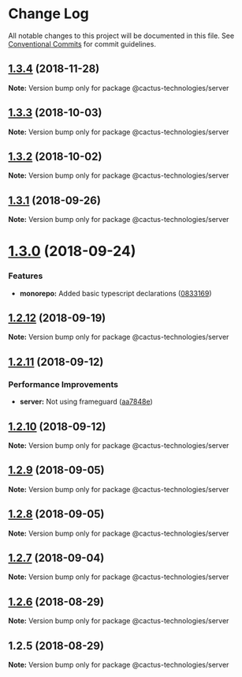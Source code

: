 # Change Log

All notable changes to this project will be documented in this file.
See [Conventional Commits](https://conventionalcommits.org) for commit guidelines.

## [1.3.4](http://cactus-bk@dev.azure.com:cactus-bk/cactus-tools/_git/utils-monorepo/compare/@cactus-technologies/server@1.3.3...@cactus-technologies/server@1.3.4) (2018-11-28)

**Note:** Version bump only for package @cactus-technologies/server

<a name="1.3.3"></a>

## [1.3.3](https://github.com/CactusTechnologies/cactus-utils/compare/@cactus-technologies/server@1.3.2...@cactus-technologies/server@1.3.3) (2018-10-03)

**Note:** Version bump only for package @cactus-technologies/server

<a name="1.3.2"></a>

## [1.3.2](https://github.com/CactusTechnologies/cactus-utils/compare/@cactus-technologies/server@1.3.1...@cactus-technologies/server@1.3.2) (2018-10-02)

**Note:** Version bump only for package @cactus-technologies/server

<a name="1.3.1"></a>

## [1.3.1](https://github.com/CactusTechnologies/cactus-utils/compare/@cactus-technologies/server@1.3.0...@cactus-technologies/server@1.3.1) (2018-09-26)

**Note:** Version bump only for package @cactus-technologies/server

<a name="1.3.0"></a>

# [1.3.0](https://github.com/CactusTechnologies/cactus-utils/compare/@cactus-technologies/server@1.2.12...@cactus-technologies/server@1.3.0) (2018-09-24)

### Features

-   **monorepo:** Added basic typescript declarations ([0833169](https://github.com/CactusTechnologies/cactus-utils/commit/0833169))

<a name="1.2.12"></a>

## [1.2.12](https://github.com/CactusTechnologies/cactus-utils/compare/@cactus-technologies/server@1.2.11...@cactus-technologies/server@1.2.12) (2018-09-19)

**Note:** Version bump only for package @cactus-technologies/server

<a name="1.2.11"></a>

## [1.2.11](https://github.com/CactusTechnologies/cactus-utils/compare/@cactus-technologies/server@1.2.10...@cactus-technologies/server@1.2.11) (2018-09-12)

### Performance Improvements

-   **server:** Not using frameguard ([aa7848e](https://github.com/CactusTechnologies/cactus-utils/commit/aa7848e))

<a name="1.2.10"></a>

## [1.2.10](https://github.com/CactusTechnologies/cactus-utils/compare/@cactus-technologies/server@1.2.9...@cactus-technologies/server@1.2.10) (2018-09-12)

**Note:** Version bump only for package @cactus-technologies/server

<a name="1.2.9"></a>

## [1.2.9](https://github.com/CactusTechnologies/cactus-utils/compare/@cactus-technologies/server@1.2.8...@cactus-technologies/server@1.2.9) (2018-09-05)

**Note:** Version bump only for package @cactus-technologies/server

<a name="1.2.8"></a>

## [1.2.8](https://github.com/CactusTechnologies/cactus-utils/compare/@cactus-technologies/server@1.2.7...@cactus-technologies/server@1.2.8) (2018-09-05)

**Note:** Version bump only for package @cactus-technologies/server

<a name="1.2.7"></a>

## [1.2.7](https://github.com/CactusTechnologies/cactus-utils/compare/@cactus-technologies/server@1.2.6...@cactus-technologies/server@1.2.7) (2018-09-04)

**Note:** Version bump only for package @cactus-technologies/server

<a name="1.2.6"></a>

## [1.2.6](https://github.com/CactusTechnologies/cactus-utils/compare/@cactus-technologies/server@1.2.5...@cactus-technologies/server@1.2.6) (2018-08-29)

**Note:** Version bump only for package @cactus-technologies/server

<a name="1.2.5"></a>

## 1.2.5 (2018-08-29)

**Note:** Version bump only for package @cactus-technologies/server
